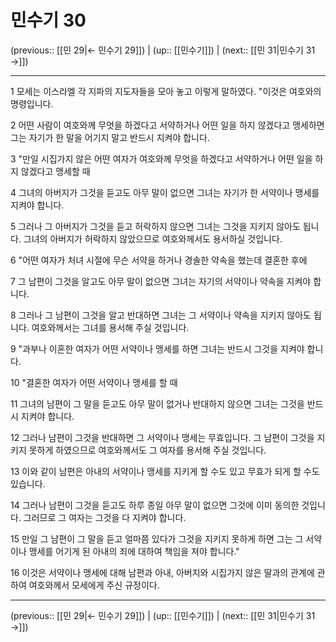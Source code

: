 # 민수기 30

(previous:: [[민 29|← 민수기 29]]) | (up:: [[민수기]]) | (next:: [[민 31|민수기 31 →]])

***




1 
모세는 이스라엘 각 지파의 지도자들을 모아 놓고 이렇게 말하였다. "이것은 여호와의 명령입니다. 



2 
어떤 사람이 여호와께 무엇을 하겠다고 서약하거나 어떤 일을 하지 않겠다고 맹세하면 그는 자기가 한 말을 어기지 말고 반드시 지켜야 합니다. 



3 
"만일 시집가지 않은 어떤 여자가 여호와께 무엇을 하겠다고 서약하거나 어떤 일을 하지 않겠다고 맹세할 때 



4 
그녀의 아버지가 그것을 듣고도 아무 말이 없으면 그녀는 자기가 한 서약이나 맹세를 지켜야 합니다. 



5 
그러나 그 아버지가 그것을 듣고 허락하지 않으면 그녀는 그것을 지키지 않아도 됩니다. 그녀의 아버지가 허락하지 않았으므로 여호와께서도 용서하실 것입니다. 



6 
"어떤 여자가 처녀 시절에 무슨 서약을 하거나 경솔한 약속을 했는데 결혼한 후에 



7 
그 남편이 그것을 알고도 아무 말이 없으면 그녀는 자기의 서약이나 약속을 지켜야 합니다. 



8 
그러나 그 남편이 그것을 알고 반대하면 그녀는 그 서약이나 약속을 지키지 않아도 됩니다. 여호와께서는 그녀를 용서해 주실 것입니다. 



9 
"과부나 이혼한 여자가 어떤 서약이나 맹세를 하면 그녀는 반드시 그것을 지켜야 합니다. 



10 
"결혼한 여자가 어떤 서약이나 맹세를 할 때 



11 
그녀의 남편이 그 말을 듣고도 아무 말이 없거나 반대하지 않으면 그녀는 그것을 반드시 지켜야 합니다. 



12 
그러나 남편이 그것을 반대하면 그 서약이나 맹세는 무효입니다. 그 남편이 그것을 지키지 못하게 하였으므로 여호와께서도 그 여자를 용서해 주실 것입니다. 



13 
이와 같이 남편은 아내의 서약이나 맹세를 지키게 할 수도 있고 무효가 되게 할 수도 있습니다. 



14 
그러나 남편이 그것을 듣고도 하루 종일 아무 말이 없으면 그것에 이미 동의한 것입니다. 그러므로 그 여자는 그것을 다 지켜야 합니다. 



15 
만일 그 남편이 그 말을 듣고 얼마쯤 있다가 그것을 지키지 못하게 하면 그는 그 서약이나 맹세를 어기게 된 아내의 죄에 대하여 책임을 져야 합니다." 



16 
이것은 서약이나 맹세에 대해 남편과 아내, 아버지와 시집가지 않은 딸과의 관계에 관하여 여호와께서 모세에게 주신 규정이다.

***

(previous:: [[민 29|← 민수기 29]]) | (up:: [[민수기]]) | (next:: [[민 31|민수기 31 →]])
